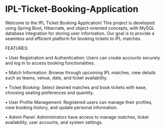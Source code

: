 # IPL-Ticket-Booking-Application
Welcome to the IPL Ticket Booking Application! This project is developed using Spring Boot, Hibernate, and object-oriented concepts, with MySQL database integration for storing user information. Our goal is to provide a seamless and efficient platform for booking tickets to IPL matches.

FEATURES:

• User Registration and Authentication: Users can create accounts securely and log in to access booking functionalities.

• Match Information: Browse through upcoming IPL matches, view details such as teams, venue, date, and ticket availability.

• Ticket Booking: Select desired matches and book tickets with ease, choosing seating preferences and quantity.

• User Profile Management: Registered users can manage their profiles, view booking history, and update personal information.

• Admin Panel: Administrators have access to manage matches, ticket availability, user accounts, and system settings.
